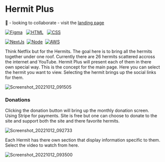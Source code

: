 # Hermit Plus

👯 - looking to collaborate - visit the [landing page](https://www.hermitplus.com)

[![Figma](https://img.shields.io/badge/Figma-design-blueviolet)](https://www.figma.com/file/1rA5nLglFEz6F1453wKwkG/Hermit-Plus?node-id=0%3A1)&nbsp;&nbsp;
[![HTML](https://img.shields.io/badge/HTML-Foundation_Code_v5-informational)](https://developer.mozilla.org/en-US/docs/Web/Guide/HTML/HTML5)&nbsp;&nbsp;
[![CSS](https://img.shields.io/badge/CSS-Cascade_Style_Sheet_v3-informational)](https://developer.mozilla.org/en-US/docs/Web/CSS)&nbsp;&nbsp;

[![NextJs](https://img.shields.io/badge/NextJs-v12-informational)](https://nextjs.org)&nbsp;
[![Node](https://img.shields.io/badge/NodeJS-v12-informational)](https://nodejs.org/en/)&nbsp;
[![AWS](https://img.shields.io/static/v1?label=AWS&message=services&color=orange)](https://aws.amazon.com/console/)

Think Netflix but for the Hermits. The goal here is to bring all the hermits together under one roof. Currently there are 26 hermits scattered accross the internet and YouTube. Hermit Plus will present each of them in there own special way. This is the concept for the main page. Here you can select the hermit you want to view. Selecting the hermit brings up the social links for them.

![Screenshot_20221012_091505](https://user-images.githubusercontent.com/44660994/195856780-1d0d0f3b-1fbd-4d81-af63-864375f420fa.png)

### Donations

Clicking the donation button will bring up the monthly donation screen. Using Stripe for payments. Site is free but one can choose to donate to the site and support both the site and there favorite hermits.

![Screenshot_20221012_092733](https://user-images.githubusercontent.com/44660994/195858043-0bd314ca-bdb0-410d-a914-7952fd8e9ce6.png)

Each Hermit has there own section that display information specific to them. Select the video to watch from here.

![Screenshot_20221012_093500](https://user-images.githubusercontent.com/44660994/195858943-9ce181bf-d6a1-4764-87ac-989745422734.png)

<!--

**Here are some ideas to get you started:**

🙋‍♀️ A short introduction - what is your organization all about?
🌈 Contribution guidelines - how can the community get involved?
👩‍💻 Useful resources - where can the community find your docs? Is there anything else the community should know?
🍿 Fun facts - what does your team eat for breakfast?
🧙 Remember, you can do mighty things with the power of [Markdown](https://docs.github.com/github/writing-on-github/getting-started-with-writing-and-formatting-on-github/basic-writing-and-formatting-syntax)
-->
